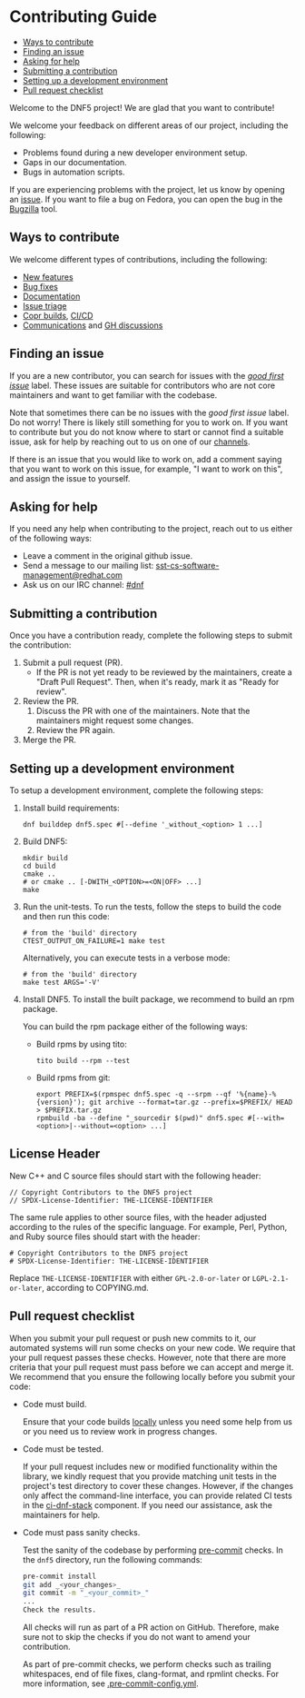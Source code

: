 # Contributing Guide

* [Ways to contribute](#ways-to-contribute)
* [Finding an issue](#finding-an-issue)
* [Asking for help](#asking-for-help)
* [Submitting a contribution](#submitting-a-contribution)
* [Setting up a development environment](#setting-up-a-development-environment)
* [Pull request checklist](#pull-request-checklist)

Welcome to the DNF5 project! We are glad that you want to contribute!

We welcome your feedback on different areas of our project, including the following:

* Problems found during a new developer environment setup.
* Gaps in our documentation.
* Bugs in automation scripts.

If you are experiencing problems with the project, let us know by opening an
[issue](https://github.com/rpm-software-management/dnf5/issues/new).
If you want to file a bug on Fedora, you can open the bug in the
[Bugzilla](https://bugzilla.redhat.com/enter_bug.cgi?product=Fedora&component=dnf5) tool.

## Ways to contribute

We welcome different types of contributions, including the following:

* [New features](https://github.com/rpm-software-management/dnf5/labels/RFE)
* [Bug fixes](https://bugzilla.redhat.com/buglist.cgi?bug_status=__open__&product=Fedora&component=dnf5)
* [Documentation](https://dnf5.readthedocs.io)
* [Issue triage](https://github.com/rpm-software-management/dnf5/issues)
* [Copr builds](https://copr.fedorainfracloud.org/coprs/rpmsoftwaremanagement/), [CI/CD](https://github.com/rpm-software-management/dnf5/actions)
* [Communications](#asking-for-help) and [GH discussions](https://github.com/rpm-software-management/dnf5/discussions)

## Finding an issue

If you are a new contributor, you can search for issues with the
[_good first issue_](https://github.com/rpm-software-management/dnf5/labels/good%20first%20issue) label.
These issues are suitable for contributors who are not core maintainers and want to get familiar with the codebase.

Note that sometimes there can be no issues with the _good first issue_ label. Do not worry! There is likely still
something for you to work on. If you want to contribute but you do not know where to start or cannot find a suitable
issue, ask for help by reaching out to us on one of our [channels](#asking-for-help).

If there is an issue that you would like to work on, add a comment saying
that you want to work on this issue, for example, "I want to work on this", and assign the issue to yourself.

## Asking for help

If you need any help when contributing to the project, reach out to us either of the following ways:

* Leave a comment in the original github issue.
* Send a message to our mailing list: [sst-cs-software-management@redhat.com](mailto:sst-cs-software-management@redhat.com)
* Ask us on our IRC channel: [#dnf](irc:/chat.libera.org/#dnf)

## Submitting a contribution

Once you have a contribution ready, complete the following steps to submit the contribution:

1. Submit a pull request (PR).
    * If the PR is not yet ready to be reviewed by the maintainers, create a
      "Draft Pull Request". Then, when it's ready, mark it as "Ready for
      review".
2. Review the PR.
   1. Discuss the PR with one of the maintainers. Note that the maintainers might request some changes.
   2. Review the PR again.
3. Merge the PR.

## Setting up a development environment

To setup a development environment, complete the following steps:

1. Install build requirements:

   ```
   dnf builddep dnf5.spec #[--define '_without_<option> 1 ...]
   ```

2. Build DNF5:

   ```
   mkdir build
   cd build
   cmake ..
   # or cmake .. [-DWITH_<OPTION>=<ON|OFF> ...]
   make
   ```

3. Run the unit-tests. To run the tests, follow the steps to build the code and then run this code:

   ```
   # from the 'build' directory
   CTEST_OUTPUT_ON_FAILURE=1 make test
   ```

   Alternatively, you can execute tests in a verbose mode:

   ```
   # from the 'build' directory
   make test ARGS='-V'
   ```

4. Install DNF5. To install the built package, we recommend to build an rpm package.

   You can build the rpm package either of the following ways:

   - Build rpms by using tito:

     ```
     tito build --rpm --test
     ```

   - Build rpms from git:

     ```
     export PREFIX=$(rpmspec dnf5.spec -q --srpm --qf '%{name}-%{version}'); git archive --format=tar.gz --prefix=$PREFIX/ HEAD > $PREFIX.tar.gz
     rpmbuild -ba --define "_sourcedir $(pwd)" dnf5.spec #[--with=<option>|--without=<option> ...]
     ```

## License Header

New C++ and C source files should start with the following header:
```
// Copyright Contributors to the DNF5 project
// SPDX-License-Identifier: THE-LICENSE-IDENTIFIER
```

The same rule applies to other source files, with the header adjusted according to the rules of the specific language. For example, Perl, Python, and Ruby source files should start with the header:
```
# Copyright Contributors to the DNF5 project
# SPDX-License-Identifier: THE-LICENSE-IDENTIFIER
```

Replace `THE-LICENSE-IDENTIFIER` with either `GPL-2.0-or-later` or `LGPL-2.1-or-later`, according to COPYING.md.

## Pull request checklist

When you submit your pull request or push new commits to it, our automated
systems will run some checks on your new code. We require that your pull request
passes these checks. However, note that there are more criteria that your pull request must pass before we can
accept and merge it. We recommend that you ensure the following locally
before you submit your code:

* Code must build.

  Ensure that your code builds [locally](#setting-up-a-development-environment) unless you need some help from us or you need us
  to review work in progress changes.

* Code must be tested.

  If your pull request includes new or modified functionality within the library, we kindly request that you provide
  matching unit tests in the project's test directory to cover these changes. However, if the changes only affect
  the command-line interface, you can provide related CI tests in the
  [ci-dnf-stack](https://github.com/rpm-software-management/ci-dnf-stack) component.
  If you need our assistance, ask the maintainers for help.

* Code must pass sanity checks.

  Test the sanity of the codebase by performing [pre-commit](https://pre-commit.com/) checks.
  In the `dnf5` directory, run the following commands:

  ```bash
  pre-commit install
  git add _<your_changes>_
  git commit -m "_<your_commit>_"
  ...
  Check the results.

  ```

  All checks will run as part of a PR action on GitHub. Therefore, make sure not to skip the checks if you do not
  want to amend your contribution.

  As part of pre-commit checks, we perform checks such as trailing whitespaces, end of file fixes, clang-format,
  and rpmlint checks. For more information,
  see [.pre-commit-config.yml](https://github.com/rpm-software-management/dnf5/blob/main/.pre-commit-config.yaml).
